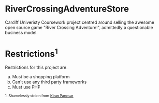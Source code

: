 RiverCrossingAdventureStore
===========================

Cardiff Univeristy Coursework project centred around selling the awesome open source game "River Crossing Adventure!", admittedly a questionable business model.

Restrictions<sup>1<sup>
============

Restrictions for this project are:
<ol type="a">
<li>Must be a shopping platform</li>
<li>Can't use any third party frameworks</li>
<li>Must use PHP</li>
</ol>

<sup>1. Shamelessly stolen from <a href="https://github.com/KiranPanesar">Kiran Panesar</a></sup>
